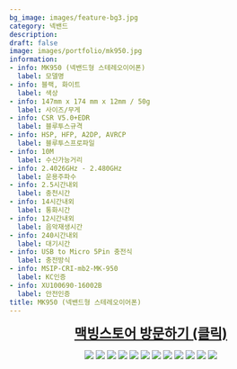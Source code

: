 ```yaml
---
bg_image: images/feature-bg3.jpg
category: 넥밴드 
description:
draft: false
image: images/portfolio/mk950.jpg
information:
- info: MK950 (넥밴드형 스테레오이어폰)
  label: 모델명 
- info: 블랙, 화이트
  label: 색상
- info: 147mm x 174 mm x 12mm / 50g
  label: 사이즈/무게 
- info: CSR V5.0+EDR
  label: 블루투스규격
- info: HSP, HFP, A2DP, AVRCP
  label: 블루투스프로파일
- info: 10M
  label: 수신가능거리
- info: 2.4026GHz - 2.480GHz
  label: 운용주파수
- info: 2.5시간내외
  label: 충천시간
- info: 14시간내외
  label: 통화시간 
- info: 12시간내외
  label: 음악재생시간 
- info: 240시간내외
  label: 대기시간 
- info: USB to Micro 5Pin 충전식 
  label: 충전방식 
- info: MSIP-CRI-mb2-MK-950
  label: KC인증
- info: XU100690-16002B
  label: 안전인증
title: MK950 (넥밴드형 스테레오이어폰)
---
```


<a style='display: block; text-align: center; text-decoration:underline; font-size: 18pt' href="https://smartstore.naver.com/macbing/products/3505171659">**맥빙스토어 방문하기 (클릭)**</a>


<p align="center">
  <img src=/images/portfolio/B_1.jpg/>
  <img src=/images/portfolio/B_2.jpg/>
  <img src=/images/portfolio/B_3.jpg/>
  <img src=/images/portfolio/B_4.jpg/>
  <img src=/images/portfolio/B_5.jpg/>
  <img src=/images/portfolio/B_6.jpg/>
  <img src=/images/portfolio/B_7.jpg/>
  <img src=/images/portfolio/B_8.jpg/>
  <img src=/images/portfolio/B_9.jpg/>
  <img src=/images/portfolio/B_10.jpg/>
  <img src=/images/portfolio/B_11.jpg/>
  <img src=/images/portfolio/B_12.jpg/>
</p>